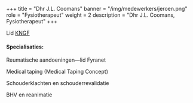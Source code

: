 +++
title = "Dhr J.L. Coomans"
banner = "/img/medewerkers/jeroen.png"
role = "Fysiotherapeut"
weight = 2
description = "Dhr J.L. Coomans, Fysiotherapeut"
+++

Lid [KNGF](http://www.fysionet.nl/)

#### Specialisaties:

Reumatische aandoeningen—lid Fyranet

Medical taping (Medical Taping Concept)

Schouderklachten en schouderrevalidatie

BHV en reanimatie
